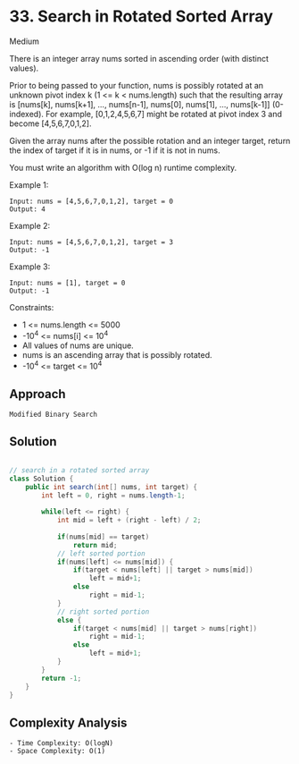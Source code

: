# 33. Search in Rotated Sorted Array
Medium


There is an integer array nums sorted in ascending order (with distinct values).

Prior to being passed to your function, nums is possibly rotated at an unknown pivot index k (1 <= k < nums.length) such that the resulting array is [nums[k], nums[k+1], ..., nums[n-1], nums[0], nums[1], ..., nums[k-1]] (0-indexed). For example, [0,1,2,4,5,6,7] might be rotated at pivot index 3 and become [4,5,6,7,0,1,2].

Given the array nums after the possible rotation and an integer target, return the index of target if it is in nums, or -1 if it is not in nums.

You must write an algorithm with O(log n) runtime complexity.

 

Example 1:
```
Input: nums = [4,5,6,7,0,1,2], target = 0
Output: 4
```
Example 2:
```
Input: nums = [4,5,6,7,0,1,2], target = 3
Output: -1
```
Example 3:
```
Input: nums = [1], target = 0
Output: -1
 ```

Constraints:

- 1 <= nums.length <= 5000
- -10<sup>4</sup> <= nums[i] <= 10<sup>4</sup>
- All values of nums are unique.
- nums is an ascending array that is possibly rotated.
- -10<sup>4</sup> <= target <= 10<sup>4</sup>

## Approach
```
Modified Binary Search
```

## Solution
```java

// search in a rotated sorted array
class Solution {
    public int search(int[] nums, int target) {
        int left = 0, right = nums.length-1;
        
        while(left <= right) {
            int mid = left + (right - left) / 2;
            
            if(nums[mid] == target)
                return mid;
            // left sorted portion
            if(nums[left] <= nums[mid]) {
                if(target < nums[left] || target > nums[mid])
                    left = mid+1;
                else
                    right = mid-1;
            }
            // right sorted portion
            else {
                if(target < nums[mid] || target > nums[right])
                    right = mid-1;
                else
                    left = mid+1;
            }
        }
        return -1;
    }
}

```

## Complexity Analysis
```
- Time Complexity: O(logN)
- Space Complexity: O(1)
```

